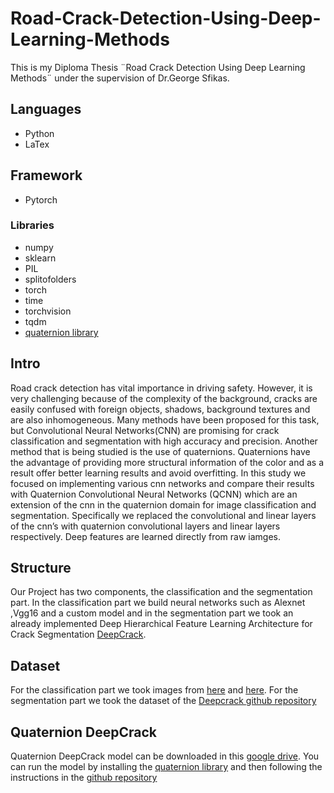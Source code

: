 # Road-Crack-Detection-Using-Deep-Learning-Methods
  This is my Diploma Thesis ¨Road Crack Detection Using Deep Learning Methods¨ under the supervision of             Dr.George Sfikas.

## Languages
* Python
* LaTex

## Framework
* Pytorch

### Libraries
* numpy
* sklearn
* PIL
* splitofolders
* torch
* time
* torchvision
* tqdm
* [quaternion library](https://github.com/Orkis-Research/Pytorch-Quaternion-Neural-Networks)


## Intro
  Road crack detection has vital importance in driving safety. However, it is
  very challenging because of the complexity of the background, cracks are
  easily confused with foreign objects, shadows, background textures and are
  also inhomogeneous. Many methods have been proposed for this task, but
  Convolutional Neural Networks(CNN) are promising for crack classification
  and segmentation with high accuracy and precision. Another method that
  is being studied is the use of quaternions. Quaternions have the advantage
  of providing more structural information of the color and as a result offer
  better learning results and avoid overfitting. In this study we focused on
  implementing various cnn networks and compare their results with Quaternion Convolutional Neural Networks         (QCNN) which are an extension of the
  cnn in the quaternion domain for image classification and segmentation. Specifically we replaced the convolutional
  and linear layers of the cnn’s with quaternion convolutional layers and linear
  layers respectively. Deep features are learned directly from raw iamges.
  
  
## Structure
Our Project has two components, the classification and the segmentation part. In the classification part we build neural networks such as Alexnet ,Vgg16 and a custom model and in the segmentation part we took an already implemented Deep Hierarchical Feature Learning Architecture for Crack Segmentation [DeepCrack](https://github.com/yhlleo/DeepCrack).


## Dataset
  For the classification part we took images from [here](https://data.mendeley.com/datasets/xnzhj3x8v4/2) and [here](https://data.mendeley.com/datasets/5y9wdsg2zt/2). For the segmentation part we took the dataset of the [Deepcrack github repository](https://github.com/yhlleo/DeepCrack/tree/master/dataset)
 
## Quaternion DeepCrack 
 Quaternion DeepCrack model can be downloaded in this [google drive](https://drive.google.com/file/d/1mENv9jIvgAmE9tS1tndHEzcJtZPNi240/view?usp=sharing). You can run the model by installing the [quaternion library](https://github.com/Orkis-Research/Pytorch-Quaternion-Neural-Networks) and then following the instructions in the [github repository](https://github.com/yhlleo/DeepSegmentor)

